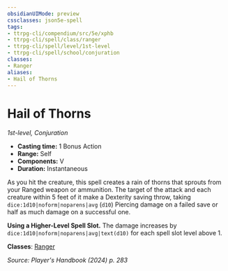 ```yaml
---
obsidianUIMode: preview
cssclasses: json5e-spell
tags:
- ttrpg-cli/compendium/src/5e/xphb
- ttrpg-cli/spell/class/ranger
- ttrpg-cli/spell/level/1st-level
- ttrpg-cli/spell/school/conjuration
classes:
- Ranger
aliases:
- Hail of Thorns
---
```

# Hail of Thorns
*1st-level, Conjuration*  


- **Casting time:** 1 Bonus Action
- **Range:** Self
- **Components:** V
- **Duration:** Instantaneous

As you hit the creature, this spell creates a rain of thorns that sprouts from your Ranged weapon or ammunition. The target of the attack and each creature within 5 feet of it make a Dexterity saving throw, taking `dice:1d10|noform|noparens|avg` (`d10`) Piercing damage on a failed save or half as much damage on a successful one.

**Using a Higher-Level Spell Slot.** The damage increases by `dice:1d10|noform|noparens|avg|text(d10)` for each spell slot level above 1.

**Classes**: [Ranger](Інструменти%20ДМ/CLI/lists/list-spells-classes-ranger.md)

*Source: Player's Handbook (2024) p. 283*